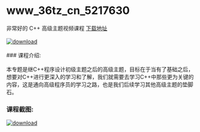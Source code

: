 # www_36tz_cn_5217630
非常好的 C++ 高级主题视频课程
[下载地址](http://www.36tz.cn/article/5217630 "下载地址")
<br/></br>[![download](http://36tz.cn/muke_img/2021_01_12345-6.jpg "下载地址")](http://www.36tz.cn/article/5217630 "下载地址")
<br/></br>### 课程介绍:<br/></br>本专题是继C++程序设计初级主题之后的高级主题，目标在于当有了基础之后，想要对C++进行更深入的学习和了解，我们就需要去学习C++中那些更为关键的内容，这是通向高级程序员的学习之路，也是我们后续学习其他高级主题的垫脚石。

### 课程截图:
[![download](http://36tz.cn/muke_img/2021_01_2-65.png "下载地址")](http://www.36tz.cn/article/5217630 "下载地址")
